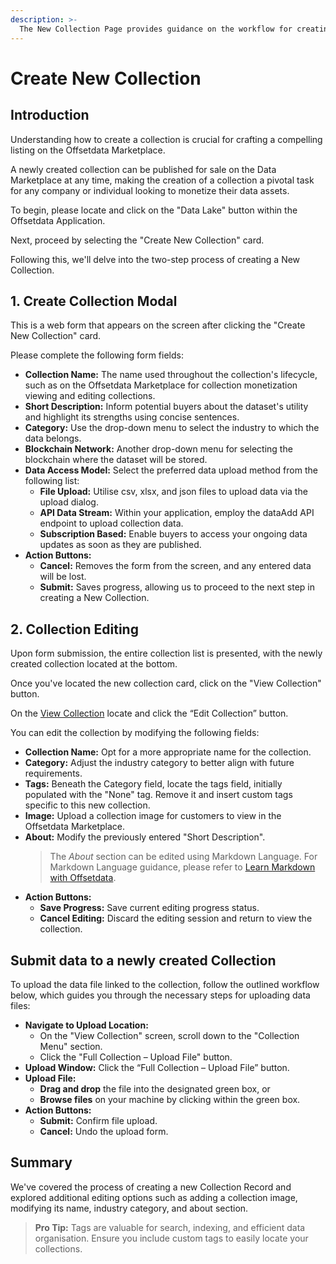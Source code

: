 ```yaml
---
description: >-
  The New Collection Page provides guidance on the workflow for creating a new collection within the Data Lake feature of the Offsetdata Application.
---
```


# Create New Collection

## Introduction

Understanding how to create a collection is crucial for crafting a compelling listing on the Offsetdata Marketplace.

A newly created collection can be published for sale on the Data Marketplace at any time, making the creation of a collection a pivotal task for any company or individual looking to monetize their data assets.

To begin, please locate and click on the "Data Lake" button within the Offsetdata Application.

Next, proceed by selecting the "Create New Collection" card.

Following this, we'll delve into the two-step process of creating a New Collection.

## 1. Create Collection Modal

This is a web form that appears on the screen after clicking the "Create New Collection" card.

Please complete the following form fields:

- **Collection Name:** The name used throughout the collection's lifecycle, such as on the Offsetdata Marketplace for collection monetization viewing and editing collections.
- **Short Description:** Inform potential buyers about the dataset's utility and highlight its strengths using concise sentences.
- **Category:** Use the drop-down menu to select the industry to which the data belongs.
- **Blockchain Network:** Another drop-down menu for selecting the blockchain where the dataset will be stored.
- **Data Access Model:** Select the preferred data upload method from the following list:
  - **File Upload:** Utilise csv, xlsx, and json files to upload data via the upload dialog.
  - **API Data Stream:** Within your application, employ the dataAdd API endpoint to upload collection data.
  - **Subscription Based:** Enable buyers to access your ongoing data updates as soon as they are published.
- **Action Buttons:**
  - **Cancel:** Removes the form from the screen, and any entered data will be lost.
  - **Submit:** Saves progress, allowing us to proceed to the next step in creating a New Collection.

## 2. Collection Editing

Upon form submission, the entire collection list is presented, with the newly created collection located at the bottom.

Once you've located the new collection card, click on the "View Collection" button.

On the [View Collection](https://docs.offsetdata.com/application/datalake/view-collection) locate and click the “Edit Collection” button.

You can edit the collection by modifying the following fields:

- **Collection Name:** Opt for a more appropriate name for the collection.
- **Category:** Adjust the industry category to better align with future requirements.
- **Tags:** Beneath the Category field, locate the tags field, initially populated with the "None" tag. Remove it and insert custom tags specific to this new collection.
- **Image:** Upload a collection image for customers to view in the Offsetdata Marketplace.
- **About:** Modify the previously entered "Short Description".
  > The _About_ section can be edited using Markdown Language. For Markdown Language guidance, please refer to [Learn Markdown with Offsetdata](https://docs.offsetdata.com/support/markdown).
- **Action Buttons:**
  - **Save Progress:** Save current editing progress status.
  - **Cancel Editing:** Discard the editing session and return to view the collection.

## Submit data to a newly created Collection

To upload the data file linked to the collection, follow the outlined workflow below, which guides you through the necessary steps for uploading data files:

- **Navigate to Upload Location:**
  - On the "View Collection" screen, scroll down to the "Collection Menu" section.
  - Click the "Full Collection – Upload File" button.
- **Upload Window:** Click the “Full Collection – Upload File” button.
- **Upload File:**
  - **Drag and drop** the file into the designated green box, or
  - **Browse files** on your machine by clicking within the green box.
- **Action Buttons:**
  - **Submit:** Confirm file upload.
  - **Cancel:** Undo the upload form.

## Summary

We've covered the process of creating a new Collection Record and explored additional editing options such as adding a collection image, modifying its name, industry category, and about section.

> **Pro Tip:** Tags are valuable for search, indexing, and efficient data organisation. Ensure you include custom tags to easily locate your collections.
